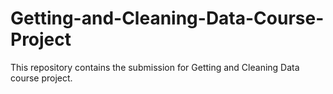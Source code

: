 # Getting-and-Cleaning-Data-Course-Project
This repository contains the submission for Getting and Cleaning Data course project.
